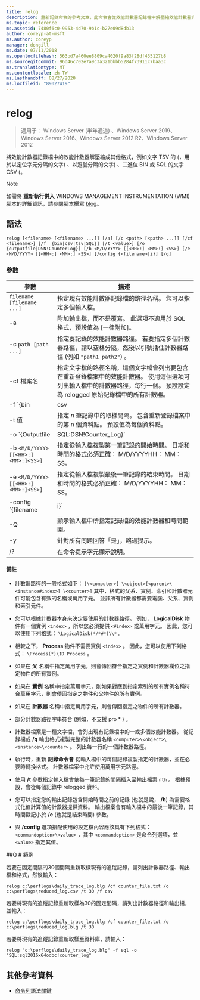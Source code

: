 ```yaml
---
title: relog
description: 重新記錄命令的參考文章，此命令會從效能計數器記錄檔中解壓縮效能計數器資訊。
ms.topic: reference
ms.assetid: 7480f6c0-9953-4d70-9b1c-b27e09d8db13
author: coreyp-at-msft
ms.author: coreyp
manager: dongill
ms.date: 07/11/2018
ms.openlocfilehash: 563bd7a460ee8809ca4020f9a83f28df435127b8
ms.sourcegitcommit: 96d46c702e7a9c3a321bbbb5284f73911c7baa3c
ms.translationtype: MT
ms.contentlocale: zh-TW
ms.lasthandoff: 08/27/2020
ms.locfileid: "89027419"
---
```

# <a name="relog"></a>relog

> 適用于： Windows Server (半年通道) 、Windows Server 2019、Windows Server 2016、Windows Server 2012 R2、Windows Server 2012

將效能計數器記錄檔中的效能計數器解壓縮成其他格式，例如文字 TSV 的 (，用於以定位字元分隔的文字) 、以逗號分隔的文字) 、二進位 BIN 或 SQL 的文字 CSV (。

>[!NOTE]
>如需將 **重新執行併入** WINDOWS MANAGEMENT INSTRUMENTATION (WMI) 腳本的詳細資訊，請參閱腳本撰寫 [blog](https://devblogs.microsoft.com/scripting/)。

## <a name="syntax"></a>語法

```
relog [<filename> [<filename> ...]] [/a] [/c <path> [<path> ...]] [/cf <filename>] [/f  {bin|csv|tsv|SQL}] [/t <value>] [/o {outputfile|DSN!CounterLog}] [/b <M/D/YYYY> [[<HH>:] <MM>:] <SS>] [/e <M/D/YYYY> [[<HH>:] <MM>:] <SS>] [/config {<filename>|i}] [/q]
```

### <a name="parameters"></a>參數

| 參數 | 描述 |
|--|--|
| `filename [filename ...]` | 指定現有效能計數器記錄檔的路徑名稱。 您可以指定多個輸入檔。 |
| -a | 附加輸出檔，而不是覆寫。 此選項不適用於 SQL 格式，預設值為 [一律附加]。 |
| -c `path [path ...]` | 指定要記錄的效能計數器路徑。 若要指定多個計數器路徑，請以空格分隔，然後以引號括住計數器路徑 (例如 `"path1 path2"`) 。 |
| -cf 檔案名 | 指定文字檔的路徑名稱，這個文字檔會列出要包含在重新登錄檔案中的效能計數器。 使用這個選項可列出輸入檔中的計數器路徑，每行一個。 預設設定為 relogged 原始記錄檔中的所有計數器。 |
| -f `{bin | csv | tsv | SQL}` | 指定輸出檔案格式的路徑名稱。 預設格式為 **bin**。 若為 SQL 資料庫，輸出檔會指定 `DSN!CounterLog` 。 您可以使用 ODBC 管理員設定 DSN (資料庫系統名稱) 來指定資料庫位置。 |
| -t 值 | 指定 *n* 筆記錄中的取樣間隔。 包含重新登錄檔案中的第 n 個資料點。 預設值為每個資料點。 |
| -o `{Outputfile | SQL:DSN!Counter_Log}` | 指定將寫入計數器的輸出檔案或 SQL 資料庫的路徑名稱。 <P>**注意：** 若為64位和32位版本的 relog.exe，您必須分別在 ODBC 資料來源中定義 (64 位和32位的 DSN) 系統上。 使用 "SQL Server" ODBC 驅動程式來定義 DSN。 |
| -b `<M/D/YYYY> [[<HH>:]<MM>:]<SS>]` | 指定從輸入檔複製第一筆記錄的開始時間。 日期和時間的格式必須正確： M/D/YYYYHH： MM： SS。 |
| -e `<M/D/YYYY> [[<HH>:]<MM>:]<SS>]` | 指定從輸入檔複製最後一筆記錄的結束時間。 日期和時間的格式必須正確： M/D/YYYYHH： MM： SS。 |
| -config `{filename | i}` | 指定包含命令列參數之設定檔的路徑名稱。 如果您使用的是設定檔，您可以使用 **-i** 作為預留位置，以取得可放置於命令列的輸入檔清單。 如果您使用的是命令列，請不要使用 **-i**。 您也可以使用萬用字元，例如 `*.blg` 一次指定多個輸入檔名稱。 |
| -Q | 顯示輸入檔中所指定記錄檔的效能計數器和時間範圍。 |
| -y | 針對所有問題回答「是」，略過提示。 |
| /? | 在命令提示字元顯示說明。 |

#### <a name="remarks"></a>備註

- 計數器路徑的一般格式如下： `[\<computer>] \<object>[<parent>\<instance#index>] \<counter>]` 其中，格式的父系、實例、索引和計數器元件可能包含有效的名稱或萬用字元。 並非所有計數器都需要電腦、父系、實例和索引元件。

- 您可以根據計數器本身來決定要使用的計數器路徑。 例如， **LogicalDisk** 物件有一個實例 `<index>` ，所以您必須提供 `<#index>` 或萬用字元。 因此，您可以使用下列格式： `\LogicalDisk(*/*#*)\\*` 。

- 相較之下， **Process** 物件不需要實例 `<index>` 。 因此，您可以使用下列格式： `\Process(*)\ID Process` 。

- 如果在 **父** 名稱中指定萬用字元，則會傳回符合指定之實例和計數器欄位之指定物件的所有實例。

- 如果在 **實例** 名稱中指定萬用字元，則如果對應到指定索引的所有實例名稱符合萬用字元，則會傳回指定之物件和父物件的所有實例。

- 如果在 **計數器** 名稱中指定萬用字元，則會傳回指定之物件的所有計數器。

- 部分計數器路徑字串符合 (例如，不支援 pro * ) 。

- 計數器檔案是一種文字檔，會列出現有記錄檔中的一或多個效能計數器。 從記錄檔或 **/q** 輸出格式複製完整的計數器名稱 `<computer>\<object>\<instance>\<counter>` 。 列出每一行的一個計數器路徑。

- 執行時，重新 **記錄命令會** 從輸入檔中的每個記錄複製指定的計數器，並在必要時轉換格式。 計數器檔案中允許使用萬用字元路徑。

- 使用 **/t** 參數指定輸入檔會依每一筆記錄的間隔插入至輸出檔案 `nth` 。 根據預設，會從每個記錄中 relogged 資料。

- 您可以指定您的輸出記錄包含開始時間之前的記錄 (也就是說， **/b**) 為需要格式化值計算值的計數器提供資料。 輸出檔案會有輸入檔中的最後一筆記錄，其時間戳記小於 **/e** (也就是結束時間) 參數。

- 與 **/config** 選項搭配使用的設定檔內容應該具有下列格式： `<commandoption>\<value>` ，其中 `<commandoption>` 是命令列選項，並 `<value>` 指定其值。

##<a name="q-examples"></a>Q # 範例

若要在固定間隔的30個間隔重新取樣現有的追蹤記錄，請列出計數器路徑、輸出檔和格式，然後輸入：

```
relog c:\perflogs\daily_trace_log.blg /cf counter_file.txt /o c:\perflogs\reduced_log.csv /t 30 /f csv
```

若要將現有的追蹤記錄重新取樣為30的固定間隔，請列出計數器路徑和輸出檔，並輸入：

```
relog c:\perflogs\daily_trace_log.blg /cf counter_file.txt /o c:\perflogs\reduced_log.blg /t 30
```

若要將現有的追蹤記錄重新取樣至資料庫，請輸入：

```
relog "c:\perflogs\daily_trace_log.blg" -f sql -o "SQL:sql2016x64odbc!counter_log"
```

## <a name="additional-references"></a>其他參考資料

- [命令列語法關鍵](command-line-syntax-key.md)

